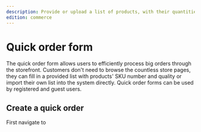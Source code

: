 ```yaml
---
description: Provide or upload a list of products, with their quantities, intended for purchase.
edition: commerce
---
```


# Quick order form

The quick order form allows users to efficiently process big orders through the storefront.
Customers don't need to browse the countless store pages, they can fill in a provided list with products' SKU number and quality or import their own list into the system directly.
Quick order forms can be used by registered and guest users.

## Create a quick order

First navigate to 